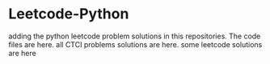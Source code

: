# Leetcode-Python
adding the python leetcode problem solutions in this repositories. 
The code files are here.
all CTCI problems solutions are here.
some leetcode solutions are here
























































































































































































































































































































































































































































































































































































































































































































































































































































